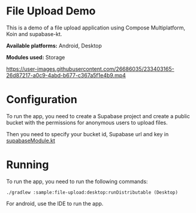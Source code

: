 # File Upload Demo

This is a demo of a file upload application using Compose Multiplatform, Koin and supabase-kt.

**Available platforms:** Android, Desktop

**Modules used:** Storage

https://user-images.githubusercontent.com/26686035/233403165-26d87217-a0c9-4abd-b677-c367a5f1e4b9.mp4

# Configuration

To run the app, you need to create a Supabase project and create a public bucket with the permissions for anonymous users to upload files.

Then you need to specify your bucket id, Supabase url and key in [supabaseModule.kt](https://github.com/supabase-community/supabase-kt/blob/master/demos/file-upload/common/src/commonMain/kotlin/io/github/jan/supabase/common/di/supabaseModule.kt)

# Running

To run the app, you need to run the following commands:

    ./gradlew :sample:file-upload:desktop:runDistributable (Desktop)

For android, use the IDE to run the app.
